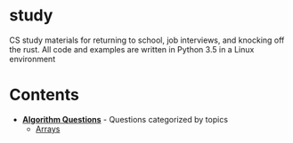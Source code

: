 # study
CS study materials for returning to school, job interviews, and knocking off the rust. All code and examples are written in Python 3.5 in a Linux environment

# Contents

* **[Algorithm Questions](algorithms)** - Questions categorized by topics
  * [Arrays](algorithms/arrays)